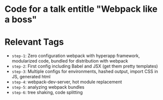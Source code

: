 # Code for a talk entitle "Webpack like a boss"

# Relevant Tags

* `step-1`: Zero configuration webpack with hyperapp framework, modularized code, bundled for distribution with webpack
* `step-2`: First config including Babel and JSX (get them pretty templates)
* `step-3`: Multiple configs for environments, hashed output, import CSS in JS, generated html
* `step-4`: webpack-dev-server, hot module replacement
* `step-5`: analyzing webpack bundles
* `step-6`: tree shaking, code splitting